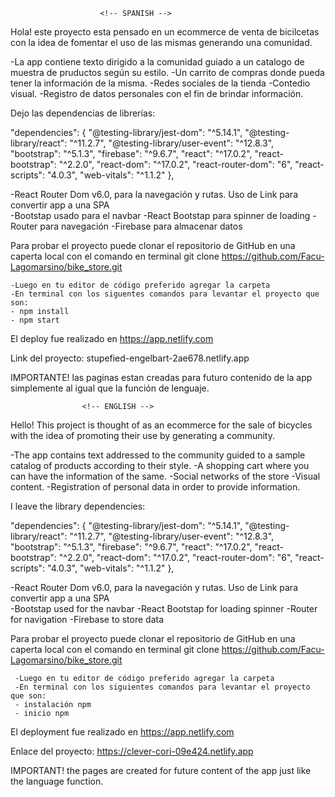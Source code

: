                         <!-- SPANISH -->
Hola! este proyecto esta pensado en un ecommerce de venta de bicilcetas con la idea de fomentar el uso de las mismas generando una comunidad.

-La app contiene texto dirigido a la comunidad guiado a un catalogo de muestra de pruductos según su estilo.
-Un carrito de compras donde pueda tener la información de la misma.
-Redes sociales de la tienda
-Contedio visual.
-Registro de datos personales con el fin de brindar información.

Dejo las dependencias de librerías:

 "dependencies": {
    "@testing-library/jest-dom": "^5.14.1",
    "@testing-library/react": "^11.2.7",
    "@testing-library/user-event": "^12.8.3",
    "bootstrap": "^5.1.3",
    "firebase": "^9.6.7",
    "react": "^17.0.2",
    "react-bootstrap": "^2.2.0",
    "react-dom": "^17.0.2",
    "react-router-dom": "6",
    "react-scripts": "4.0.3",
    "web-vitals": "^1.1.2"
  },

  -React Router Dom v6.0, para la navegación y rutas. Uso de Link para convertir app a una SPA  
  -Bootstap usado para el navbar
  -React Bootstap para spinner de loading
  -Router para navegación
  -Firebase para almacenar datos

  Para probar el proyecto puede clonar el repositorio de GitHub en una caperta local con el comando en terminal git clone https://github.com/Facu-Lagomarsino/bike_store.git

    -Luego en tu editor de código preferido agregar la carpeta
    -En terminal con los siguentes comandos para levantar el proyecto que son:
    - npm install
    - npm start

El deploy fue realizado en https://app.netlify.com

Link del proyecto: stupefied-engelbart-2ae678.netlify.app

  IMPORTANTE! las paginas estan creadas para futuro contenido de la app simplemente al igual que la función de lenguaje.


                    <!-- ENGLISH -->

Hello! This project is thought of as an ecommerce for the sale of bicycles with the idea of ​​promoting their use by generating a community.

-The app contains text addressed to the community guided to a sample catalog of products according to their style.
-A shopping cart where you can have the information of the same.
-Social networks of the store
-Visual content.
-Registration of personal data in order to provide information.

I leave the library dependencies:

 "dependencies": {
    "@testing-library/jest-dom": "^5.14.1",
    "@testing-library/react": "^11.2.7",
    "@testing-library/user-event": "^12.8.3",
    "bootstrap": "^5.1.3",
    "firebase": "^9.6.7",
    "react": "^17.0.2",
    "react-bootstrap": "^2.2.0",
    "react-dom": "^17.0.2",
    "react-router-dom": "6",
    "react-scripts": "4.0.3",
    "web-vitals": "^1.1.2"
  },

  -React Router Dom v6.0, para la navegación y rutas. Uso de Link para convertir app a una SPA  
  -Bootstap used for the navbar
  -React Bootstap for loading spinner
  -Router for navigation
  -Firebase to store data

  Para probar el proyecto puede clonar el repositorio de GitHub en una caperta local con el comando en terminal git clone https://github.com/Facu-Lagomarsino/bike_store.git

     -Luego en tu editor de código preferido agregar la carpeta
     -En terminal con los siguientes comandos para levantar el proyecto que son:
     - instalación npm
     - inicio npm

El deployment fue realizado en https://app.netlify.com

Enlace del proyecto: https://clever-cori-09e424.netlify.app

  IMPORTANT! the pages are created for future content of the app just like the language function.

